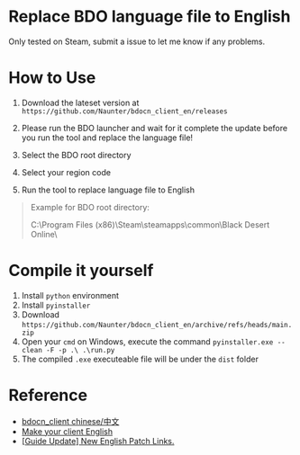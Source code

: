 # Replace BDO language file to English
Only tested on Steam, submit a issue to let me know if any problems.

# How to Use
1. Download the lateset version at `https://github.com/Naunter/bdocn_client_en/releases`

2. Please run the BDO launcher and wait for it complete the update before you run the tool and replace the language file!

3. Select the BDO root directory

4. Select your region code

5. Run the tool to replace language file to English

> Example for BDO root directory: 
>
> C:\Program Files (x86)\Steam\steamapps\common\Black Desert Online\

# Compile it yourself

1. Install `python` environment
2. Install `pyinstaller`
3. Download `https://github.com/Naunter/bdocn_client_en/archive/refs/heads/main.zip`
4. Open your `cmd` on Windows, execute the command `pyinstaller.exe --clean -F -p .\ .\run.py`
5. The compiled `.exe` executeable file will be under the `dist` folder

# Reference
- [bdocn_client chinese/中文](https://github.com/BDO-CnHope/bdocn_client)
- [Make your client English](https://steamcommunity.com/sharedfiles/filedetails/?id=1561979491)
- [[Guide Update] New English Patch Links.](https://www.reddit.com/r/blackdesertonline/comments/lrid4g/guide_update_new_english_patch_links/?sort=new)

